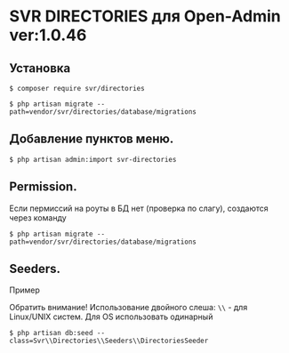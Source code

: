 SVR DIRECTORIES для Open-Admin ver:1.0.46
=========================


## Установка

```
$ composer require svr/directories

$ php artisan migrate --path=vendor/svr/directories/database/migrations

```
## Добавление пунктов меню.
```
$ php artisan admin:import svr-directories

```

## Permission.
Если пермиссий на роуты в БД нет (проверка по слагу), создаются через команду
```
$ php artisan migrate --path=vendor/svr/directories/database/migrations
```
## Seeders.

Пример

Обратить внимание!  Использование двойного слеша: `\\` - для Linux/UNIX систем. Для OS использовать одинарный
```
$ php artisan db:seed --class=Svr\\Directories\\Seeders\\DirectoriesSeeder
